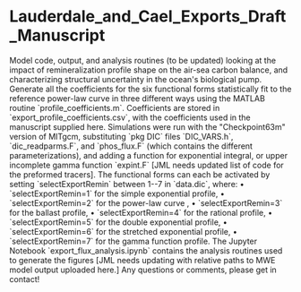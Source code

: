 # Lauderdale_and_Cael_Exports_Draft_Manuscript
<!---
[![DOI](https://zenodo.org/badge/207910435.svg)](https://zenodo.org/badge/latestdoi/207910435)
![GitHub release (latest by date)](https://img.shields.io/github/v/release/seamanticscience/Lauderdale_etal_2020_PNAS?color=1b3370)
![GitHub last commit](https://img.shields.io/github/last-commit/seamanticscience/Lauderdale_etal_2020_PNAS?color=f44323)
![GitHub License](https://img.shields.io/github/license/seamanticscience/Lauderdale_etal_2020_PNAS?color=ffa500)
<a href="https://doi.org/10.1073/pnas.1917277117"><img src="http://img.shields.io/badge/paper%20link-doi:10.1073%2Fpnas.1917277117-lightgrey.svg" alt="Link to paper at https://doi.org/10.1073/pnas.1917277117"></a>
---!>

Model  code, output, and analysis routines (to be updated) looking at the impact of remineralization profile shape on the air-sea carbon balance, and characterizing structural uncertainty in the ocean's biological pump.

Generate all the coefficients for the six functional forms statistically fit to the reference power-law curve in three different ways using the MATLAB routine `profile_coefficients.m`. Coefficients are stored in `export_profile_coefficients.csv`, with the coefficients used in the manuscript supplied here.

Simulations were run with the "Checkpoint63m" version of MITgcm, substituting `pkg DIC` files `DIC_VARS.h`, `dic_readparms.F`, and `phos_flux.F` (which contains the different parameterizations), and adding a function for exponential integral, or upper incomplete gamma function `expint.F` [JML needs updated list of code for the preformed tracers]. The functional forms can each be activated by setting `selectExportRemin` between 1--7 in `data.dic`, where:

• `selectExportRemin=1` for the simple exponential profile,

• `selectExportRemin=2` for the power-law curve ,

• `selectExportRemin=3` for the ballast profile,

• `selectExportRemin=4` for the rational profile,

• `selectExportRemin=5` for the double exponential profile,

• `selectExportRemin=6` for the stretched exponential profile,

• `selectExportRemin=7` for the gamma function profile.

The Jupyter Notebook `export_flux_analysis.ipynb` contains the analysis routines used to generate the figures [JML needs updating with relative paths to MWE model output uploaded here.]

Any questions or comments, please get in contact!
